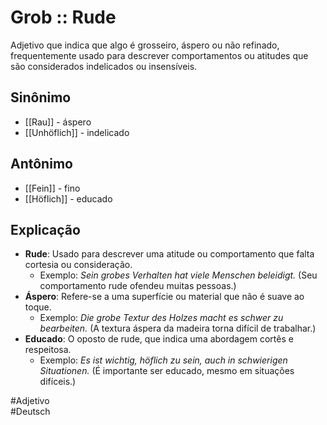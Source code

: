 # Grob :: Rude
Adjetivo que indica que algo é grosseiro, áspero ou não refinado, frequentemente usado para descrever comportamentos ou atitudes que são considerados indelicados ou insensíveis.

## Sinônimo
- [[Rau]] - áspero  
- [[Unhöflich]] - indelicado  

## Antônimo
- [[Fein]] - fino  
- [[Höflich]] - educado  

## Explicação
- **Rude**: Usado para descrever uma atitude ou comportamento que falta cortesia ou consideração.
  - Exemplo: *Sein grobes Verhalten hat viele Menschen beleidigt.* (Seu comportamento rude ofendeu muitas pessoas.)
- **Áspero**: Refere-se a uma superfície ou material que não é suave ao toque.
  - Exemplo: *Die grobe Textur des Holzes macht es schwer zu bearbeiten.* (A textura áspera da madeira torna difícil de trabalhar.)
- **Educado**: O oposto de rude, que indica uma abordagem cortês e respeitosa.
  - Exemplo: *Es ist wichtig, höflich zu sein, auch in schwierigen Situationen.* (É importante ser educado, mesmo em situações difíceis.)

#Adjetivo  
#Deutsch